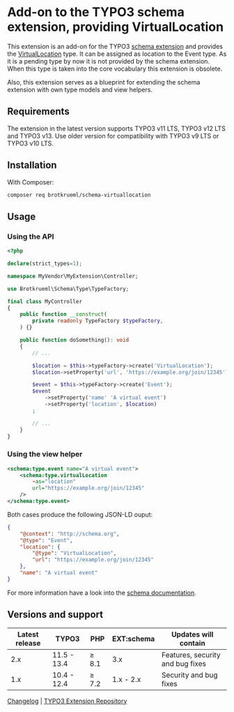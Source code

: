 # Add-on to the TYPO3 schema extension, providing VirtualLocation

This extension is an add-on for the TYPO3
[schema extension](https://github.com/brotkrueml/schema) and provides the
[VirtualLocation](https://schema.org/VirtualLocation) type. It can be assigned
as location to the Event type. As it is a pending type by now it is not provided
by the schema extension. When this type is taken into the core vocabulary this
extension is obsolete.

Also, this extension serves as a blueprint for extending the schema extension
with own type models and view helpers.

## Requirements

The extension in the latest version supports TYPO3 v11 LTS, TYPO3 v12 LTS and
TYPO3 v13. Use older version for compatibility with TYPO3 v9 LTS or TYPO3 v10
LTS.

## Installation

With Composer:

```bash
composer req brotkrueml/schema-virtuallocation
```

## Usage

### Using the API

```php
<?php

declare(strict_types=1);

namespace MyVendor\MyExtension\Controller;

use Brotkrueml\Schema\Type\TypeFactory;

final class MyController
{
    public function __construct(
        private readonly TypeFactory $typeFactory,
    ) {}

    public function doSomething(): void
    {
        // ...

        $location = $this->typeFactory->create('VirtualLocation');
        $location->setProperty('url', 'https://example.org/join/12345');

        $event = $this->typeFactory->create('Event');
        $event
            ->setProperty('name' 'A virtual event')
            ->setProperty('location', $location)
        ;

        // ...
    }
}
```

### Using the view helper

```xml
<schema:type.event name="A virtual event">
    <schema:type.virtualLocation
        -as="location"
        url="https://example.org/join/12345"
    />
</schema:type.event>
```

Both cases produce the following JSON-LD ouput:

```json
{
    "@context": "http://schema.org",
    "@type": "Event",
    "location": {
        "@type": "VirtualLocation",
        "url": "https://example.org/join/12345"
    },
    "name": "A virtual event"
}
```

For more information have a look into the
[schema documentation](https://docs.typo3.org/p/brotkrueml/schema/main/en-us/).

## Versions and support

| Latest release | TYPO3       | PHP   | EXT:schema | Updates will contain             |
|----------------|-------------|-------|------------|----------------------------------|
| 2.x            | 11.5 - 13.4 | ≥ 8.1 | 3.x        | Features, security and bug fixes |
| 1.x            | 10.4 - 12.4 | ≥ 7.2 | 1.x - 2.x  | Security and bug fixes           |

[Changelog](https://github.com/brotkrueml/schema-virtuallocation/blob/main/CHANGELOG.md) |
[TYPO3 Extension Repository](https://extensions.typo3.org/extension/schema_virtuallocation)
